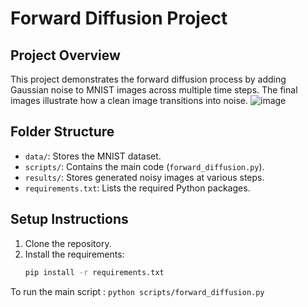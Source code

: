 # Forward Diffusion Project

## Project Overview
This project demonstrates the forward diffusion process by adding Gaussian noise to MNIST images across multiple time steps. The final images illustrate how a clean image transitions into noise.
![image](https://github.com/user-attachments/assets/26eb7cd3-c1db-43f9-b313-457280b41600)


## Folder Structure
- `data/`: Stores the MNIST dataset.
- `scripts/`: Contains the main code (`forward_diffusion.py`).
- `results/`: Stores generated noisy images at various steps.
- `requirements.txt`: Lists the required Python packages.

## Setup Instructions
1. Clone the repository.
2. Install the requirements:
   ```bash
   pip install -r requirements.txt

To run the main script  : `python scripts/forward_diffusion.py`


